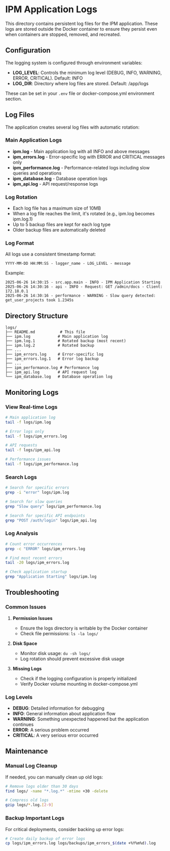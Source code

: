# IPM Application Logs

This directory contains persistent log files for the IPM application. These logs are stored outside the Docker container to ensure they persist even when containers are stopped, removed, and recreated.

## Configuration

The logging system is configured through environment variables:

- **LOG_LEVEL**: Controls the minimum log level (DEBUG, INFO, WARNING, ERROR, CRITICAL). Default: INFO
- **LOG_DIR**: Directory where log files are stored. Default: /app/logs

These can be set in your `.env` file or docker-compose.yml environment section.

## Log Files

The application creates several log files with automatic rotation:

### Main Application Logs
- **ipm.log** - Main application log with all INFO and above messages
- **ipm_errors.log** - Error-specific log with ERROR and CRITICAL messages only
- **ipm_performance.log** - Performance-related logs including slow queries and operations
- **ipm_database.log** - Database operation logs
- **ipm_api.log** - API request/response logs

### Log Rotation
- Each log file has a maximum size of 10MB
- When a log file reaches the limit, it's rotated (e.g., ipm.log becomes ipm.log.1)
- Up to 5 backup files are kept for each log type
- Older backup files are automatically deleted

### Log Format
All logs use a consistent timestamp format:
```
YYYY-MM-DD HH:MM:SS - logger_name - LOG_LEVEL - message
```

Example:
```
2025-06-26 14:30:15 - src.app.main - INFO - IPM Application Starting
2025-06-26 14:30:16 - api - INFO - Request: GET /admin/docs - Client: 172.18.0.1
2025-06-26 14:30:16 - performance - WARNING - Slow query detected: get_user_projects took 1.2345s
```

## Directory Structure
```
logs/
├── README.md           # This file
├── ipm.log            # Main application log
├── ipm.log.1          # Rotated backup (most recent)
├── ipm.log.2          # Rotated backup
├── ...
├── ipm_errors.log     # Error-specific log
├── ipm_errors.log.1   # Error log backup
├── ...
├── ipm_performance.log # Performance log
├── ipm_api.log        # API request log
└── ipm_database.log   # Database operation log
```

## Monitoring Logs

### View Real-time Logs
```bash
# Main application log
tail -f logs/ipm.log

# Error logs only
tail -f logs/ipm_errors.log

# API requests
tail -f logs/ipm_api.log

# Performance issues
tail -f logs/ipm_performance.log
```

### Search Logs
```bash
# Search for specific errors
grep -i "error" logs/ipm.log

# Search for slow queries
grep "Slow query" logs/ipm_performance.log

# Search for specific API endpoints
grep "POST /auth/login" logs/ipm_api.log
```

### Log Analysis
```bash
# Count error occurrences
grep -c "ERROR" logs/ipm_errors.log

# Find most recent errors
tail -20 logs/ipm_errors.log

# Check application startup
grep "Application Starting" logs/ipm.log
```

## Troubleshooting

### Common Issues

1. **Permission Issues**
   - Ensure the logs directory is writable by the Docker container
   - Check file permissions: `ls -la logs/`

2. **Disk Space**
   - Monitor disk usage: `du -sh logs/`
   - Log rotation should prevent excessive disk usage

3. **Missing Logs**
   - Check if the logging configuration is properly initialized
   - Verify Docker volume mounting in docker-compose.yml

### Log Levels
- **DEBUG**: Detailed information for debugging
- **INFO**: General information about application flow
- **WARNING**: Something unexpected happened but the application continues
- **ERROR**: A serious problem occurred
- **CRITICAL**: A very serious error occurred

## Maintenance

### Manual Log Cleanup
If needed, you can manually clean up old logs:
```bash
# Remove logs older than 30 days
find logs/ -name "*.log.*" -mtime +30 -delete

# Compress old logs
gzip logs/*.log.[2-9]
```

### Backup Important Logs
For critical deployments, consider backing up error logs:
```bash
# Create daily backup of error logs
cp logs/ipm_errors.log logs/backups/ipm_errors_$(date +%Y%m%d).log
```
